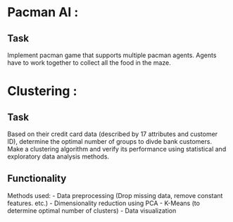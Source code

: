 #  Pacman AI : 

## Task 
   Implement pacman game that supports multiple pacman agents. Agents have to work together to collect all the food in the maze.

 
# Clustering : 

## Task 
   Based on their credit card data (described by 17 attributes and customer ID), determine the optimal number of groups to divde bank customers. Make a clustering algorithm and verify its performance using statistical and exploratory data analysis methods.
## Functionality
   Methods used:
      - Data preprocessing (Drop missing data, remove constant features. etc.)
      - Dimensionality reduction using PCA
      - K-Means (to determine optimal number of clusters)
      - Data visualization


